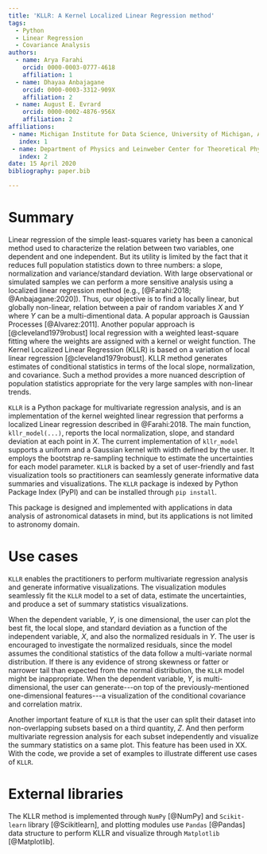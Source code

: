 ```yaml
---
title: 'KLLR: A Kernel Localized Linear Regression method'
tags:
  - Python
  - Linear Regression
  - Covariance Analysis
authors:
  - name: Arya Farahi
    orcid: 0000-0003-0777-4618
    affiliation: 1
  - name: Dhayaa Anbajagane
    orcid: 0000-0003-3312-909X
    affiliation: 2
  - name: August E. Evrard
    orcid: 0000-0002-4876-956X
    affiliation: 2
affiliations:
 - name: Michigan Institute for Data Science, University of Michigan, Ann Arbor, MI 48109, USA
   index: 1
 - name: Department of Physics and Leinweber Center for Theoretical Physics, University of Michigan, Ann Arbor, MI 48109, USA
   index: 2
date: 15 April 2020
bibliography: paper.bib

---
```


# Summary

Linear regression of the simple least-squares variety has been a canonical method used
to characterize the relation between two variables, one dependent and one independent.
But its utility is limited by the fact that it reduces full population statistics down
to three numbers: a slope, normalization and variance/standard deviation. With large
observational or simulated samples we can perform a more sensitive analysis using a localized
linear regression method (e.g., [@Farahi:2018; @Anbajagane:2020]). Thus, our objective is to find
a locally linear, but globally non-linear, relation between a pair of random variables $X$
and $Y$ where $Y$ can be a multi-dimentional data. A popular approach is Gaussian Processes
[@Alvarez:2011]. Another popular approach is [@cleveland1979robust] local regression with
a weighted least-square fitting where the weights are assigned with a kernel or weight function.
The Kernel Localized Linear Regression (KLLR) is based on a variation of local linear regression
[@cleveland1979robust]. KLLR method generates estimates of conditional statistics in terms of
the local slope, normalization, and covariance. Such a method provides a more nuanced
description of population statistics appropriate for the very large samples with non-linear
trends.

`KLLR` is a Python package for multivariate regression analysis, and is an implementation
of the kernel weighted linear regression that performs a localized Linear regression
described in @Farahi:2018. The main function, `kllr_model(...)`, reports the local normalization,
slope, and standard deviation at each point in $X$. The current implementation of `kllr_model`
supports a uniform and a Gaussian kernel with width defined by the user. It employs the bootstrap
re-sampling technique to estimate the uncertainties for each model parameter. `KLLR` is backed
by a set of user-friendly and fast visualization tools so practitioners can seamlessly generate
informative data summaries and visualizations. The `KLLR` package is indexed by Python Package
Index (PyPI) and can be installed through `pip install`.

This package is designed and implemented with applications in data analysis of astronomical
datasets in mind, but its applications is not limited to astronomy domain.  


# Use cases

`KLLR` enables the practitioners to perform multivariate regression analysis and generate
informative visualizations. The visualization modules seamlessly fit the `KLLR` model to a set
of data, estimate the uncertainties, and produce a set of summary statistics visualizations.

When the dependent variable, $Y$, is one dimensional, the user can plot the best fit, the local
slope, and standard deviation as a function of the independent variable, $X$, and also the normalized
residuals in $Y$. The user is encouraged to investigate the normalized residuals, since the model assumes the
conditional statistics of the data follow a multi-variate normal distribution. If there is any evidence
of strong skewness or fatter or narrower tail than expected from the normal distribution, the `KLLR`
model might be inappropriate. When the dependent variable, $Y$, is multi-dimensional, the user can
generate---on top of the previously-mentioned one-dimensional features---a visualization of the conditional covariance
and correlation matrix.

Another important feature of `KLLR` is that the user can split their dataset into non-overlapping
subsets based on a third quantity, $Z$. And then perform multivariate regression analysis for each
subset independently and visualize the summary statistics on a same plot. This feature has been
used in XX. With the code, we provide a set of examples to illustrate different use cases of `KLLR`.


# External libraries

The KLLR method is implemented through `NumPy` [@NumPy] and `Scikit-learn` library [@Scikitlearn],
and plotting modules use `Pandas` [@Pandas] data structure to perform KLLR
and visualize through `Matplotlib` [@Matplotlib].


